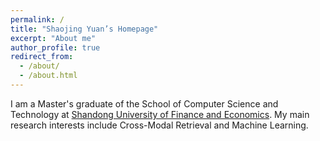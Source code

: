 ```yaml
---
permalink: /
title: "Shaojing Yuan’s Homepage"
excerpt: "About me"
author_profile: true
redirect_from: 
  - /about/
  - /about.html
---
```


I am a Master's graduate of the School of Computer Science and Technology at [Shandong University of Finance and Economics](http://en.sdufe.edu.cn/). My main research interests include Cross-Modal Retrieval and Machine Learning.

